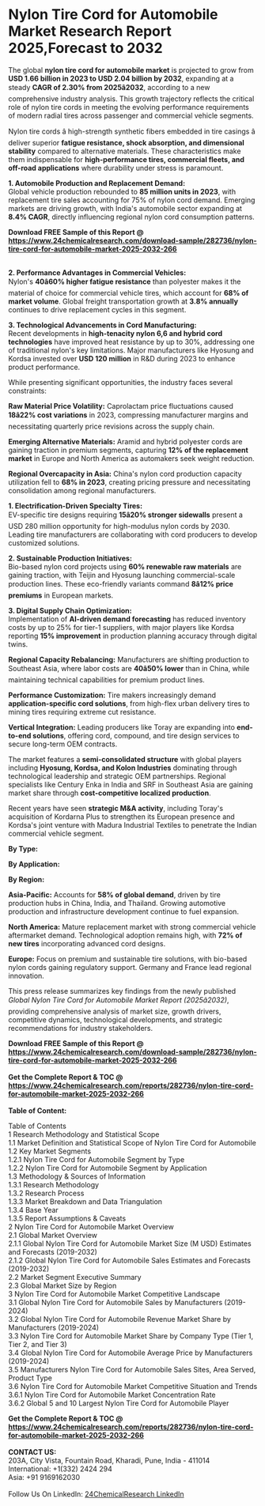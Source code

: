 <h1>Nylon Tire Cord for Automobile Market Research Report 2025,Forecast to 2032</h1><p>The global <strong>nylon tire cord for automobile market</strong> is projected to grow from <strong>USD 1.66 billion in 2023 to USD 2.04 billion by 2032</strong>, expanding at a steady <strong>CAGR of 2.30% from 2025â2032</strong>, according to a new comprehensive industry analysis. This growth trajectory reflects the critical role of nylon tire cords in meeting the evolving performance requirements of modern radial tires across passenger and commercial vehicle segments.</p><p>Nylon tire cords â high-strength synthetic fibers embedded in tire casings â deliver superior <strong>fatigue resistance, shock absorption, and dimensional stability</strong> compared to alternative materials. These characteristics make them indispensable for <strong>high-performance tires, commercial fleets, and off-road applications</strong> where durability under stress is paramount.</p><p><strong>1. Automobile Production and Replacement Demand:</strong><br>
Global vehicle production rebounded to <strong>85 million units in 2023</strong>, with replacement tire sales accounting for 75% of nylon cord demand. Emerging markets are driving growth, with India's automobile sector expanding at <strong>8.4% CAGR</strong>, directly influencing regional nylon cord consumption patterns.</p><div><b>Download FREE Sample of this Report @ 
            <a href="https://www.24chemicalresearch.com/download-sample/282736/nylon-tire-cord-for-automobile-market-2025-2032-266">
            https://www.24chemicalresearch.com/download-sample/282736/nylon-tire-cord-for-automobile-market-2025-2032-266</a></b></div><br><p><strong>2. Performance Advantages in Commercial Vehicles:</strong><br>
Nylon's <strong>40â60% higher fatigue resistance</strong> than polyester makes it the material of choice for commercial vehicle tires, which account for <strong>68% of market volume</strong>. Global freight transportation growth at <strong>3.8% annually</strong> continues to drive replacement cycles in this segment.</p><p><strong>3. Technological Advancements in Cord Manufacturing:</strong><br>
Recent developments in <strong>high-tenacity nylon 6,6 and hybrid cord technologies</strong> have improved heat resistance by up to 30%, addressing one of traditional nylon's key limitations. Major manufacturers like Hyosung and Kordsa invested over <strong>USD 120 million</strong> in R&amp;D during 2023 to enhance product performance.</p><p>While presenting significant opportunities, the industry faces several constraints:</p><p><strong>Raw Material Price Volatility:</strong> Caprolactam price fluctuations caused <strong>18â22% cost variations</strong> in 2023, compressing manufacturer margins and necessitating quarterly price revisions across the supply chain.</p><p><strong>Emerging Alternative Materials:</strong> Aramid and hybrid polyester cords are gaining traction in premium segments, capturing <strong>12% of the replacement market</strong> in Europe and North America as automakers seek weight reduction.</p><p><strong>Regional Overcapacity in Asia:</strong> China's nylon cord production capacity utilization fell to <strong>68% in 2023</strong>, creating pricing pressure and necessitating consolidation among regional manufacturers.</p><p><strong>1. Electrification-Driven Specialty Tires:</strong><br>
EV-specific tire designs requiring <strong>15â20% stronger sidewalls</strong> present a USD 280 million opportunity for high-modulus nylon cords by 2030. Leading tire manufacturers are collaborating with cord producers to develop customized solutions.</p><p><strong>2. Sustainable Production Initiatives:</strong><br>
Bio-based nylon cord projects using <strong>60% renewable raw materials</strong> are gaining traction, with Teijin and Hyosung launching commercial-scale production lines. These eco-friendly variants command <strong>8â12% price premiums</strong> in European markets.</p><p><strong>3. Digital Supply Chain Optimization:</strong><br>
Implementation of <strong>AI-driven demand forecasting</strong> has reduced inventory costs by up to 25% for tier-1 suppliers, with major players like Kordsa reporting <strong>15% improvement</strong> in production planning accuracy through digital twins.</p><p><strong>Regional Capacity Rebalancing:</strong> Manufacturers are shifting production to Southeast Asia, where labor costs are <strong>40â50% lower</strong> than in China, while maintaining technical capabilities for premium product lines.</p><p><strong>Performance Customization:</strong> Tire makers increasingly demand <strong>application-specific cord solutions</strong>, from high-flex urban delivery tires to mining tires requiring extreme cut resistance.</p><p><strong>Vertical Integration:</strong> Leading producers like Toray are expanding into <strong>end-to-end solutions</strong>, offering cord, compound, and tire design services to secure long-term OEM contracts.</p><p>The market features a <strong>semi-consolidated structure</strong> with global players including <strong>Hyosung, Kordsa, and Kolon Industries</strong> dominating through technological leadership and strategic OEM partnerships. Regional specialists like Century Enka in India and SRF in Southeast Asia are gaining market share through <strong>cost-competitive localized production</strong>.</p><p>Recent years have seen <strong>strategic M&amp;A activity</strong>, including Toray's acquisition of Kordarna Plus to strengthen its European presence and Kordsa's joint venture with Madura Industrial Textiles to penetrate the Indian commercial vehicle segment.</p><p><strong>By Type:</strong></p><p><strong>By Application:</strong></p><p><strong>By Region:</strong></p><p><strong>Asia-Pacific:</strong> Accounts for <strong>58% of global demand</strong>, driven by tire production hubs in China, India, and Thailand. Growing automotive production and infrastructure development continue to fuel expansion.</p><p><strong>North America:</strong> Mature replacement market with strong commercial vehicle aftermarket demand. Technological adoption remains high, with <strong>72% of new tires</strong> incorporating advanced cord designs.</p><p><strong>Europe:</strong> Focus on premium and sustainable tire solutions, with bio-based nylon cords gaining regulatory support. Germany and France lead regional innovation.</p><p>This press release summarizes key findings from the newly published <em>Global Nylon Tire Cord for Automobile Market Report (2025â2032)</em>, providing comprehensive analysis of market size, growth drivers, competitive dynamics, technological developments, and strategic recommendations for industry stakeholders.</p><div><b>Download FREE Sample of this Report @ 
            <a href="https://www.24chemicalresearch.com/download-sample/282736/nylon-tire-cord-for-automobile-market-2025-2032-266">
            https://www.24chemicalresearch.com/download-sample/282736/nylon-tire-cord-for-automobile-market-2025-2032-266</a></b></div><br><div><b>Get the Complete Report & TOC @ 
            <a href="https://www.24chemicalresearch.com/reports/282736/nylon-tire-cord-for-automobile-market-2025-2032-266">
            https://www.24chemicalresearch.com/reports/282736/nylon-tire-cord-for-automobile-market-2025-2032-266</a></b></div><br>
            <b>Table of Content:</b><p>Table of Contents<br />
1 Research Methodology and Statistical Scope<br />
1.1 Market Definition and Statistical Scope of Nylon Tire Cord for Automobile<br />
1.2 Key Market Segments<br />
1.2.1 Nylon Tire Cord for Automobile Segment by Type<br />
1.2.2 Nylon Tire Cord for Automobile Segment by Application<br />
1.3 Methodology & Sources of Information<br />
1.3.1 Research Methodology<br />
1.3.2 Research Process<br />
1.3.3 Market Breakdown and Data Triangulation<br />
1.3.4 Base Year<br />
1.3.5 Report Assumptions & Caveats<br />
2 Nylon Tire Cord for Automobile Market Overview<br />
2.1 Global Market Overview<br />
2.1.1 Global Nylon Tire Cord for Automobile Market Size (M USD) Estimates and Forecasts (2019-2032)<br />
2.1.2 Global Nylon Tire Cord for Automobile Sales Estimates and Forecasts (2019-2032)<br />
2.2 Market Segment Executive Summary<br />
2.3 Global Market Size by Region<br />
3 Nylon Tire Cord for Automobile Market Competitive Landscape<br />
3.1 Global Nylon Tire Cord for Automobile Sales by Manufacturers (2019-2024)<br />
3.2 Global Nylon Tire Cord for Automobile Revenue Market Share by Manufacturers (2019-2024)<br />
3.3 Nylon Tire Cord for Automobile Market Share by Company Type (Tier 1, Tier 2, and Tier 3)<br />
3.4 Global Nylon Tire Cord for Automobile Average Price by Manufacturers (2019-2024)<br />
3.5 Manufacturers Nylon Tire Cord for Automobile Sales Sites, Area Served, Product Type<br />
3.6 Nylon Tire Cord for Automobile Market Competitive Situation and Trends<br />
3.6.1 Nylon Tire Cord for Automobile Market Concentration Rate<br />
3.6.2 Global 5 and 10 Largest Nylon Tire Cord for Automobile Player</p><div><b>Get the Complete Report & TOC @ 
            <a href="https://www.24chemicalresearch.com/reports/282736/nylon-tire-cord-for-automobile-market-2025-2032-266">
            https://www.24chemicalresearch.com/reports/282736/nylon-tire-cord-for-automobile-market-2025-2032-266</a></b></div><br><b>CONTACT US:</b><br>
            203A, City Vista, Fountain Road, Kharadi, Pune, India - 411014<br>
            International: +1(332) 2424 294<br>
            Asia: +91 9169162030 <br><br>
            Follow Us On LinkedIn: <a href="https://www.linkedin.com/company/24chemicalresearch/">24ChemicalResearch LinkedIn</a>